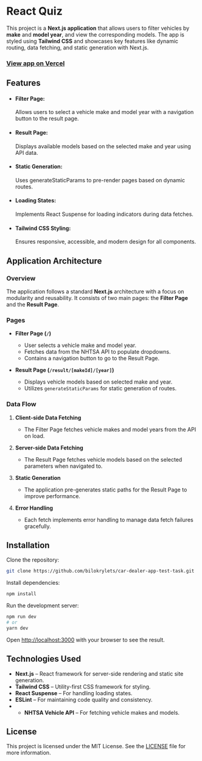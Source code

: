 # React Quiz

This project is a **Next.js application** that allows users to filter vehicles by **make** and **model year**, and view the corresponding models. The app is styled using **Tailwind CSS** and showcases key features like dynamic routing, data fetching, and static generation with Next.js.

### [View app on Vercel](https://car-dealer-app-test-task.vercel.app/)

## Features

- #### Filter Page:

  Allows users to select a vehicle make and model year with a navigation button to the result page.

- #### Result Page:

  Displays available models based on the selected make and year using API data.

- #### Static Generation:

  Uses generateStaticParams to pre-render pages based on dynamic routes.

- #### Loading States:

  Implements React Suspense for loading indicators during data fetches.

- #### Tailwind CSS Styling:
  Ensures responsive, accessible, and modern design for all components.

## Application Architecture

### Overview

The application follows a standard **Next.js** architecture with a focus on modularity and reusability. It consists of two main pages: the **Filter Page** and the **Result Page**.

### Pages

- **Filter Page (`/`)**

  - User selects a vehicle make and model year.
  - Fetches data from the NHTSA API to populate dropdowns.
  - Contains a navigation button to go to the Result Page.

- **Result Page (`/result/[makeId]/[year]`)**
  - Displays vehicle models based on selected make and year.
  - Utilizes `generateStaticParams` for static generation of routes.

### Data Flow

1. **Client-side Data Fetching**
   - The Filter Page fetches vehicle makes and model years from the API on load.
2. **Server-side Data Fetching**

   - The Result Page fetches vehicle models based on the selected parameters when navigated to.

3. **Static Generation**

   - The application pre-generates static paths for the Result Page to improve performance.

4. **Error Handling**
   - Each fetch implements error handling to manage data fetch failures gracefully.

## Installation

Clone the repository:

```bash
git clone https://github.com/bilokrylets/car-dealer-app-test-task.git

```

Install dependencies:

```bash
npm install
```

Run the development server:

```bash
npm run dev
# or
yarn dev
```

Open [http://localhost:3000](http://localhost:3000) with your browser to see the result.

## Technologies Used

- **Next.js** – React framework for server-side rendering and static site generation.
- **Tailwind CSS** – Utility-first CSS framework for styling.
- **React Suspense** – For handling loading states.
- **ESLint** – For maintaining code quality and consistency.
- - **NHTSA Vehicle API** – For fetching vehicle makes and models.

## License

This project is licensed under the MIT License. See the [LICENSE](https://opensource.org/license/mit) file for more information.
